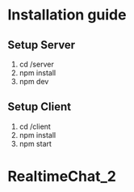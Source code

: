 # Installation guide

## Setup Server

1. cd  /server
2. npm install
3. npm dev

## Setup Client

1. cd  /client
2. npm install
3. npm start

# RealtimeChat_2